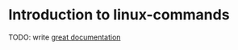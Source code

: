 # Introduction to linux-commands

TODO: write [great documentation](http://jacobian.org/writing/what-to-write/)
